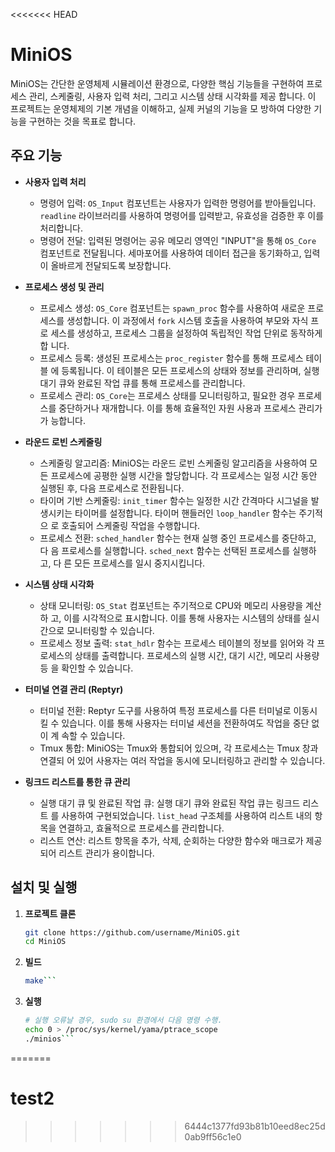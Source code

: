 <<<<<<< HEAD
# MiniOS

MiniOS는 간단한 운영체제 시뮬레이션 환경으로, 다양한 핵심 기능들을 구현하여
프로세스 관리, 스케줄링, 사용자 입력 처리, 그리고 시스템 상태 시각화를 제공
합니다. 이 프로젝트는 운영체제의 기본 개념을 이해하고, 실제 커널의 기능을 모
방하여 다양한 기능을 구현하는 것을 목표로 합니다.

## 주요 기능

- **사용자 입력 처리**
  - 명령어 입력: `OS_Input` 컴포넌트는 사용자가 입력한 명령어를 받아들입니다.
  `readline` 라이브러리를 사용하여 명령어를 입력받고, 유효성을 검증한 후 이를
  처리합니다.
  - 명령어 전달: 입력된 명령어는 공유 메모리 영역인 "INPUT"을 통해 `OS_Core`
  컴포넌트로 전달됩니다. 세마포어를 사용하여 데이터 접근을 동기화하고, 입력이
  올바르게 전달되도록 보장합니다.

- **프로세스 생성 및 관리**
  - 프로세스 생성: `OS_Core` 컴포넌트는 `spawn_proc` 함수를 사용하여 새로운 프로
  세스를 생성합니다. 이 과정에서 `fork` 시스템 호출을 사용하여 부모와 자식 프로
  세스를 생성하고, 프로세스 그룹을 설정하여 독립적인 작업 단위로 동작하게 합
  니다.
  - 프로세스 등록: 생성된 프로세스는 `proc_register` 함수를 통해 프로세스 테이블
  에 등록됩니다. 이 테이블은 모든 프로세스의 상태와 정보를 관리하며, 실행 대기
  큐와 완료된 작업 큐를 통해 프로세스를 관리합니다.
  - 프로세스 관리: `OS_Core`는 프로세스 상태를 모니터링하고, 필요한 경우 프로세
  스를 중단하거나 재개합니다. 이를 통해 효율적인 자원 사용과 프로세스 관리가 가
  능합니다.

- **라운드 로빈 스케줄링**
  - 스케줄링 알고리즘: MiniOS는 라운드 로빈 스케줄링 알고리즘을 사용하여 모든
  프로세스에 공평한 실행 시간을 할당합니다. 각 프로세스는 일정 시간 동안 실행된
  후, 다음 프로세스로 전환됩니다.
  - 타이머 기반 스케줄링: `init_timer` 함수는 일정한 시간 간격마다 시그널을 발
  생시키는 타이머를 설정합니다. 타이머 핸들러인 `loop_handler` 함수는 주기적으
  로 호출되어 스케줄링 작업을 수행합니다.
  - 프로세스 전환: `sched_handler` 함수는 현재 실행 중인 프로세스를 중단하고, 다
  음 프로세스를 실행합니다. `sched_next` 함수는 선택된 프로세스를 실행하고, 다
  른 모든 프로세스를 일시 중지시킵니다.

- **시스템 상태 시각화**
  - 상태 모니터링: `OS_Stat` 컴포넌트는 주기적으로 CPU와 메모리 사용량을 계산하
  고, 이를 시각적으로 표시합니다. 이를 통해 사용자는 시스템의 상태를 실시간으로
  모니터링할 수 있습니다.
  - 프로세스 정보 출력: `stat_hdlr` 함수는 프로세스 테이블의 정보를 읽어와 각 프
  로세스의 상태를 출력합니다. 프로세스의 실행 시간, 대기 시간, 메모리 사용량 등
  을 확인할 수 있습니다.

- **터미널 연결 관리 (Reptyr)**
  - 터미널 전환: Reptyr 도구를 사용하여 특정 프로세스를 다른 터미널로 이동시킬
  수 있습니다. 이를 통해 사용자는 터미널 세션을 전환하여도 작업을 중단 없이 계
  속할 수 있습니다.
  - Tmux 통합: MiniOS는 Tmux와 통합되어 있으며, 각 프로세스는 Tmux 창과 연결되
  어 있어 사용자는 여러 작업을 동시에 모니터링하고 관리할 수 있습니다.

- **링크드 리스트를 통한 큐 관리**
  - 실행 대기 큐 및 완료된 작업 큐: 실행 대기 큐와 완료된 작업 큐는 링크드 리스트
  를 사용하여 구현되었습니다. `list_head` 구조체를 사용하여 리스트 내의 항목을 
  연결하고, 효율적으로 프로세스를 관리합니다.
  - 리스트 연산: 리스트 항목을 추가, 삭제, 순회하는 다양한 함수와 매크로가 제공
  되어 리스트 관리가 용이합니다.

## 설치 및 실행

1. **프로젝트 클론**
   ```sh
   git clone https://github.com/username/MiniOS.git
   cd MiniOS
   ```

2. **빌드**
    ```sh
    make```

3. **실행**
    ```sh
    # 실행 오류날 경우, sudo su 환경에서 다음 명령 수행.
    echo 0 > /proc/sys/kernel/yama/ptrace_scope 
    ./minios```


=======
# test2
>>>>>>> 6444c1377fd93b81b10eed8ec25d0ab9ff56c1e0
